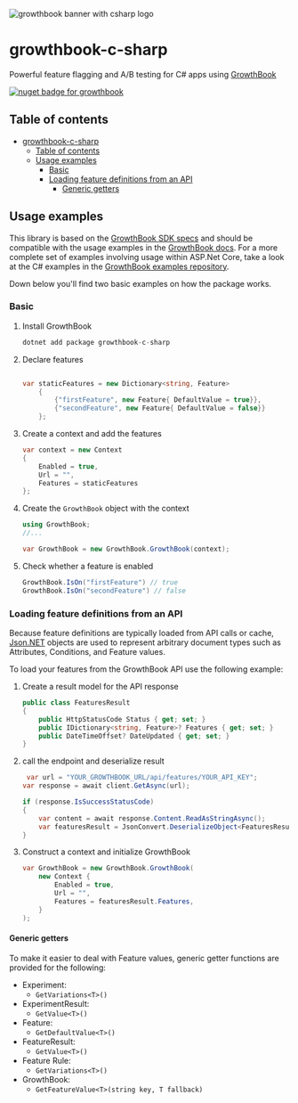 ![growthbook banner with csharp logo](https://camo.githubusercontent.com/b6cc3335dcf09b9c3baf421e28ded771ae34a5efaf87b794eef364f10384d904/68747470733a2f2f646f63732e67726f777468626f6f6b2e696f2f696d616765732f6865726f2d6373686172702d73646b2e706e67)

# growthbook-c-sharp

Powerful feature flagging and A/B testing for C# apps using [GrowthBook](https://www.growthbook.io/)

[![nuget badge for growthbook](https://img.shields.io/nuget/v/growthbook-c-sharp?style=flat-square)](https://www.nuget.org/packages/growthbook-c-sharp)

## Table of contents

<!-- toc -->

- [growthbook-c-sharp](#growthbook-c-sharp)
  - [Table of contents](#table-of-contents)
  - [Usage examples](#usage-examples)
    - [Basic](#basic)
    - [Loading feature definitions from an API](#loading-feature-definitions-from-an-api)
      - [Generic getters](#generic-getters)

<!-- tocstop -->

## Usage examples

This library is based on the [GrowthBook SDK specs](https://docs.growthbook.io/lib/build-your-own) and should be compatible with the usage examples in the [GrowthBook docs](https://docs.growthbook.io/). For a more complete set of examples involving usage within ASP.Net Core, take a look at the C# examples in the [GrowthBook examples repository](https://github.com/growthbook/examples/tree/main/csharp-example/GrowthBookCSharpExamples).

Down below you'll find two basic examples on how the package works.

### Basic

1. Install GrowthBook

    ```csharp
    dotnet add package growthbook-c-sharp
    ```

2. Declare features

    ```csharp

    var staticFeatures = new Dictionary<string, Feature>
        {
            {"firstFeature", new Feature{ DefaultValue = true}},
            {"secondFeature", new Feature{ DefaultValue = false}}
        };
    ```

3. Create a context and add the features

    ```csharp
    var context = new Context
    {
        Enabled = true,
        Url = "",
        Features = staticFeatures
    };
    ```

4. Create the `GrowthBook` object with the context

    ```csharp
    using GrowthBook;
    //...

    var GrowthBook = new GrowthBook.GrowthBook(context);
    ```

5. Check whether a feature is enabled

    ```csharp
    GrowthBook.IsOn("firstFeature") // true
    GrowthBook.IsOn("secondFeature") // false
    ```

### Loading feature definitions from an API

Because feature definitions are typically loaded from API calls or cache, [Json.NET](https://www.nuget.org/packages/Newtonsoft.Json/13.0.2-beta1)
objects are used to represent arbitrary document types such as Attributes, Conditions, and Feature values.

To load your features from the GrowthBook API use the following example:

1. Create a result model for the API response

    ```csharp
    public class FeaturesResult
    {
        public HttpStatusCode Status { get; set; }
        public IDictionary<string, Feature>? Features { get; set; }
        public DateTimeOffset? DateUpdated { get; set; }
    }
    ```

2. call the endpoint and deserialize result

    ```csharp
     var url = "YOUR_GROWTHBOOK_URL/api/features/YOUR_API_KEY";
    var response = await client.GetAsync(url);

    if (response.IsSuccessStatusCode)
    {
        var content = await response.Content.ReadAsStringAsync();
        var featuresResult = JsonConvert.DeserializeObject<FeaturesResult>(content);
    }
    ```

3. Construct a context and initialize GrowthBook

    ```csharp
    var GrowthBook = new GrowthBook.GrowthBook(
        new Context {
            Enabled = true,
            Url = "",
            Features = featuresResult.Features,
        }
    );
    ```

#### Generic getters

To make it easier to deal with Feature values, generic getter functions are provided for the following:

- Experiment:
  - `GetVariations<T>()`
- ExperimentResult:
  - `GetValue<T>()`
- Feature:
  - `GetDefaultValue<T>()`
- FeatureResult:
  - `GetValue<T>()`
- Feature Rule:
  - `GetVariations<T>()`
- GrowthBook:
  - `GetFeatureValue<T>(string key, T fallback)`
